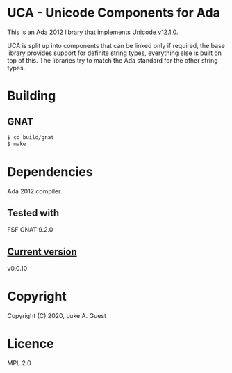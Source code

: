 # UCA - Unicode Components for Ada

This is an Ada 2012 library that implements [Unicode v12.1.0](https://www.unicode.org/versions/latest).

UCA is split up into components that can be linked only if required, the base library provides support for definite
string types, everything else is built on top of this. The libraries try to match the Ada standard for the other string
types.

# Building

## GNAT

```bash
$ cd build/gnat
$ make
```

# Dependencies

Ada 2012 compiler.

## Tested with

FSF GNAT 9.2.0

## [Current version](http://www.semver.org)

v0.0.10

# Copyright

Copyright (C) 2020, Luke A. Guest

# Licence

MPL 2.0
